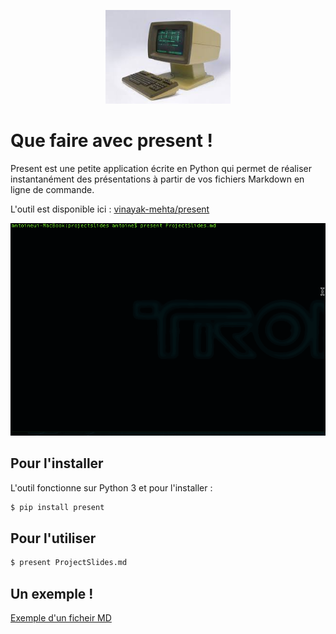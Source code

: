 <p align="center">
   <img src="https://github.com/AntoineMeheut/PresentDemo/blob/main/images/terminal.jpg?raw=true" width="200">
</p>

# Que faire avec present !

Present est une petite application écrite en Python
qui permet de réaliser instantanément des présentations
à partir de vos fichiers Markdown en ligne de commande.

L'outil est disponible ici :
[vinayak-mehta/present](https://github.com/vinayak-mehta/present)


<p align="center">
   <img src="https://github.com/AntoineMeheut/PresentDemo/blob/main/projectslides/images/sample.gif?raw=true" width="800">
</p>


## Pour l'installer

L'outil fonctionne sur Python 3 et pour l'installer :

```bash
$ pip install present
```

## Pour l'utiliser

```bash
$ present ProjectSlides.md
```

## Un exemple !

[Exemple d'un ficheir MD](https://github.com/AntoineMeheut/PresentDemo/blob/main/projectslides/)

